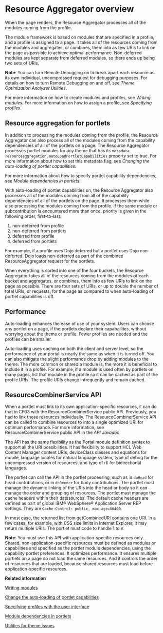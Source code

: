 # Resource Aggregator overview

When the page renders, the Resource Aggregator processes all of the modules coming from the profile.

The module framework is based on modules that are specified in a profile, and a profile is assigned to a page. It takes all of the resources coming from the modules and aggregates, or combines, them into as few URIs to link on the page as possible to achieve optimal performance. Non-deferred modules are kept separate from deferred modules, so there ends up being two sets of URIs.

**Note:** You can turn Remote Debugging on to break apart each resource as its own individual, uncompressed request for debugging purposes. For details on how to turn Remote Debugging on and off, see *Theme Optimization Analyzer Utilities*.

For more information on how to create modules and profiles, see *Writing modules*. For more information on how to assign a profile, see *Specifying profiles*.

## Resource aggregation for portlets

In addition to processing the modules coming from the profile, the Resource Aggregator can also process all of the modules coming from the capability dependencies of all of the portlets on a page. The Resource Aggregator processes portlet modules for any theme that has its `metadata resourceaggregation.autoLoadPortletCapabilities` property set to true. For more information about how to set this metadata flag, see *Changing the auto-loading of portlet capabilities*.

For more information about how to specify portlet capability dependencies, see *Module dependencies in portlets*.

With auto-loading of portlet capabilities on, the Resource Aggregator also processes all of the modules coming from all of the capability dependencies of all of the portlets on the page. It processes them while also processing the modules coming from the profile. If the same module or subcontribution is encountered more than once, priority is given in the following order, first-to-last.

1.  non-deferred from profile
2.  non-deferred from portlets
3.  deferred from profile
4.  deferred from portlets

For example, if a profile uses Dojo deferred but a portlet uses Dojo non-deferred, Dojo loads non-deferred as part of the combined ResourceAggregator request for the portlets.

When everything is sorted into one of the four buckets, the Resource Aggregator takes all of the resources coming from the modules of each bucket and aggregates, or combines, them into as few URIs to link on the page as possible. There are four sets of URIs, or up to double the number of total URIs, or requests, for the page as compared to when auto-loading of portlet capabilities is off.

## Performance

Auto-loading enhances the ease of use of your system. Users can choose any portlet on a page, if the portlets declare their capabailites, without worrying about the theme or profile. Fewer profiles are needed and the profiles can be smaller.

Auto-loading uses caching on both the client and server level, so the performance of your portal is nearly the same as when it is turned off. You can also mitigate the slight performance drop by adding modules to the theme. The more common or shared a module is, the more it is beneficial to include it in a profile. For example, if a module is used often by portlets on many pages, list that module in the profile so it can be cached as part of the profile URIs. The profile URIs change infrequently and remain cached.

## ResourceCombinerService API

When a portlet must link to its own application-specific resources, it can do that in CF03 with the ResourceCombinerService public API. Previously, you had to link those resources individually. The ResourceCombinerService API can be called to combine resources to into a single optimized URI for optimum performance. For more information, see ResourceCombinerService public API in the *API Javadoc*.

The API has the same flexibility as the Portal module definition syntax to support all the URI possibilities. It has flexibility to support HCL Web Content Manager content URIs, deviceClass classes and equations for mobile, language locales for natural language system, type of debug for the uncompressed version of resources, and type of rtl for bidirectional languages.

The portlet can call the API in the portlet processing, such as in `doHead` for head contributions, or in `doRender` for body contributions. The portlet must manage the dynamic linking of the URIs into the head or body so it can manage the order and grouping of resources. The portlet must manage the cache headers within their datasources. The default cache headers are defined as part of global IBM® WebSphere® Application Server REP settings. They are `Cache-Control: public, max-age=86400`.

In most case, the returned list from getCombinedURI contains one URI. In a few cases, for example, with CSS size limits in Internet Explorer, it may return multiple URIs. The portlet must code to handle 1 to n.

**Note:** You must use this API with application-specific resources only. Shared, non-application-specific resources must be defined as modules or capabilities and specified as the portlet module dependencies, using the capability portlet preferences. It optimizes performance. It ensures multiple portlets on a page do not load the same resources. And it controls the order of resources that are loaded, because shared resources must load before application-specific resources.


**Related information**  


[Writing modules](../dev-theme/themeopt_mod_plugin_xml.md)

[Change the auto-loading of portlet capabilities](../dev-theme/themeopt_chng_auto_load_cap.md)

[Specifying profiles with the user interface](../dev-theme/themeopt_define_mod_ui.md)

[Module dependencies in portlets](../dev-theme/themeopt_mod_capfilters.md)

[Utilities for theme issues](../dev-theme/themeopt_an_util.md)

